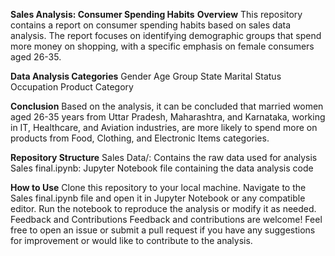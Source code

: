 **Sales Analysis: Consumer Spending Habits**
**Overview**
This repository contains a report on consumer spending habits based on sales data analysis. The report focuses on identifying demographic groups that spend more money on shopping, with a specific emphasis on female consumers aged 26-35.

**Data Analysis Categories**
Gender
Age Group
State
Marital Status
Occupation
Product Category

**Conclusion**
Based on the analysis, it can be concluded that married women aged 26-35 years from Uttar Pradesh, Maharashtra, and Karnataka, working in IT, Healthcare, and Aviation industries, are more likely to spend more on products from Food, Clothing, and Electronic Items categories.

**Repository Structure**
Sales Data/: Contains the raw data used for analysis
Sales final.ipynb: Jupyter Notebook file containing the data analysis code

**How to Use**
Clone this repository to your local machine.
Navigate to the Sales final.ipynb file and open it in Jupyter Notebook or any compatible editor.
Run the notebook to reproduce the analysis or modify it as needed.
Feedback and Contributions
Feedback and contributions are welcome! Feel free to open an issue or submit a pull request if you have any suggestions for improvement or would like to contribute to the analysis.
